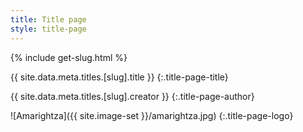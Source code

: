 ```yaml
---
title: Title page
style: title-page
---
```


{% include get-slug.html %}

{{ site.data.meta.titles.[slug].title }}
{:.title-page-title}

{{ site.data.meta.titles.[slug].creator }}
{:.title-page-author}

![Amarightza]({{ site.image-set }}/amarightza.jpg)
{:.title-page-logo}
